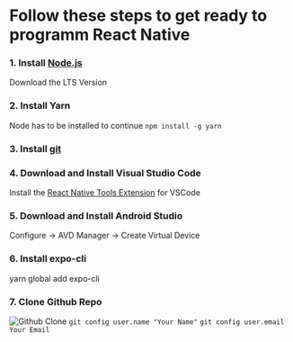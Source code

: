 # Follow these steps to get ready to programm React Native
### 1. Install [Node.js](https://nodejs.org/en/)
Download the LTS Version 
### 2. Install Yarn
Node has to be installed to continue
`npm install -g yarn`
### 3. Install [git](https://git-scm.com/downloads)
### 4. Download and Install Visual Studio Code
Install the [React Native Tools Extension](https://marketplace.visualstudio.com/items?itemName=msjsdiag.vscode-react-native) for VSCode
### 5. Download and Install Android Studio
Configure -> AVD Manager -> Create Virtual Device
### 6. Install expo-cli
yarn global add expo-cli
### 7. Clone Github Repo
![Github Clone](https://code.visualstudio.com/assets/docs/editor/github/clone-from-github.gif)
`git config user.name "Your Name"`
`git config user.email Your Email`
